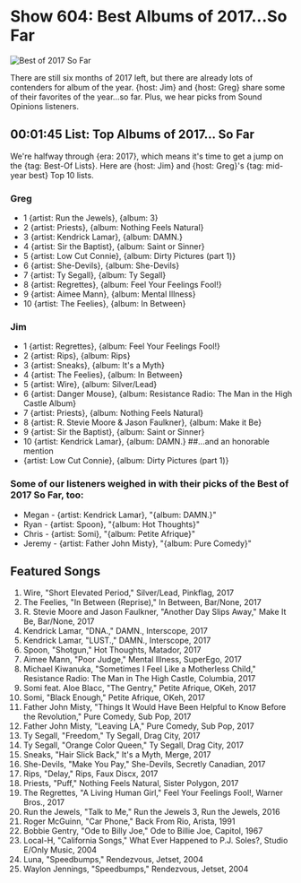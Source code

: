 

# Show 604: Best Albums of 2017...So Far
![Best of 2017 So Far](https://sound-images.s3.amazonaws.com/images/2017/bestof2017sofar_web.jpg)

There are still six months of 2017 left, but there are already lots of contenders for album of the year. {host: Jim} and {host: Greg} share some of their favorites of the year...so far. Plus, we hear picks from Sound Opinions listeners. 


## 00:01:45 List: Top Albums of 2017... So Far
We're halfway through {era: 2017}, which means it's time to get a jump on the {tag: Best-Of Lists}. Here are {host: Jim} and {host: Greg}'s {tag: mid-year best} Top 10 lists.

### Greg
- 1 {artist: Run the Jewels}, {album: 3}
- 2 {artist: Priests}, {album: Nothing Feels Natural}
- 3 {artist: Kendrick Lamar}, {album: DAMN.}
- 4 {artist: Sir the Baptist}, {album: Saint or Sinner}
- 5 {artist: Low Cut Connie}, {album: Dirty Pictures (part 1)}
- 6 {artist: She-Devils}, {album: She-Devils}
- 7 {artist: Ty Segall}, {album: Ty Segall}
- 8 {artist: Regrettes}, {album: Feel Your Feelings Fool!}
- 9 {artist: Aimee Mann}, {album: Mental Illness}
- 10 {artist: The Feelies}, {album: In Between}

### Jim
- 1 {artist: Regrettes}, {album: Feel Your Feelings Fool!}
- 2 {artist: Rips}, {album: Rips}
- 3 {artist: Sneaks}, {album: It's a Myth}
- 4 {artist: The Feelies}, {album: In Between}
- 5 {artist: Wire}, {album: Silver/Lead}
- 6 {artist: Danger Mouse}, {album: Resistance Radio: The Man in the High Castle Album}
- 7 {artist: Priests}, {album: Nothing Feels Natural}
- 8 {artist: R. Stevie Moore & Jason Faulkner}, {album: Make it Be}
- 9 {artist: Sir the Baptist}, {album: Saint or Sinner}
- 10 {artist: Kendrick Lamar}, {album: DAMN.}
##...and an honorable mention
- {artist: Low Cut Connie}, {album: Dirty Pictures (part 1)}


### Some of our listeners weighed in with their picks of the Best of 2017 So Far, too:
- Megan - {artist: Kendrick Lamar}, "{album: DAMN.}"
- Ryan  - {artist: Spoon}, "{album: Hot Thoughts}"
- Chris  - {artist: Somi}, "{album: Petite Afrique}"
- Jeremy  - {artist: Father John Misty}, "{album: Pure Comedy}"

## Featured Songs
1. Wire, "Short Elevated Period," Silver/Lead, Pinkflag, 2017
1. The Feelies, "In Between (Reprise)," In Between, Bar/None, 2017
1. R. Stevie Moore and Jason Faulkner, "Another Day Slips Away," Make It Be, Bar/None, 2017
1. Kendrick Lamar, "DNA.," DAMN., Interscope, 2017
1. Kendrick Lamar, "LUST.," DAMN., Interscope, 2017
1. Spoon, "Shotgun," Hot Thoughts, Matador, 2017
1. Aimee Mann, "Poor Judge," Mental Illness, SuperEgo, 2017
1. Michael Kiwanuka, "Sometimes I Feel Like a Motherless Child," Resistance Radio: The Man in The High Castle, Columbia, 2017
1. Somi feat. Aloe Blacc, "The Gentry," Petite Afrique, OKeh, 2017
1. Somi, "Black Enough," Petite Afrique, OKeh, 2017
1. Father John Misty, "Things It Would Have Been Helpful to Know Before the Revolution," Pure Comedy, Sub Pop, 2017
1. Father John Misty, "Leaving LA," Pure Comedy, Sub Pop, 2017
1. Ty Segall, "Freedom," Ty Segall, Drag City, 2017
1. Ty Segall, "Orange Color Queen," Ty Segall, Drag City, 2017
1. Sneaks, "Hair Slick Back," It's a Myth, Merge, 2017
1. She-Devils, "Make You Pay," She-Devils, Secretly Canadian, 2017
1. Rips, "Delay," Rips, Faux Discx, 2017
1. Priests, "Puff," Nothing Feels Natural, Sister Polygon, 2017
1. The Regrettes, "A Living Human Girl," Feel Your Feelings Fool!, Warner Bros., 2017
1. Run the Jewels, "Talk to Me," Run the Jewels 3, Run the Jewels, 2016
1. Roger McGuinn, "Car Phone," Back From Rio, Arista, 1991
1. Bobbie Gentry, "Ode to Billy Joe," Ode to Billie Joe, Capitol, 1967
1. Local-H, "California Songs," What Ever Happened to P.J. Soles?, Studio E/Only Music, 2004
1. Luna, "Speedbumps," Rendezvous, Jetset, 2004
1. Waylon Jennings, "Speedbumps," Rendezvous, Jetset, 2004
